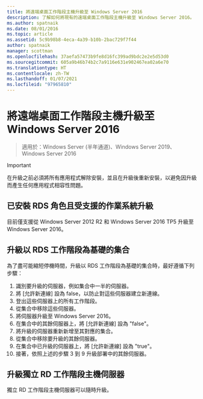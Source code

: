 ```yaml
---
title: 將遠端桌面工作階段主機升級至 Windows Server 2016
description: 了解如何將現有的遠端桌面工作階段主機升級至 Windows Server 2016。
ms.author: spatnaik
ms.date: 08/01/2016
ms.topic: article
ms.assetid: 5c9b98b8-4eca-4a39-b10b-2bac729f7f44
author: spatnaik
manager: scottman
ms.openlocfilehash: 37aefa57473b9fe8d16fc399ad9bdc2e2e5d53d0
ms.sourcegitcommit: 605a9b46b74b2c7a9116e631e902467ea02a6e70
ms.translationtype: HT
ms.contentlocale: zh-TW
ms.lasthandoff: 01/07/2021
ms.locfileid: "97965810"
---
```

# <a name="upgrading-your-remote-desktop-session-host-to-windows-server-2016"></a>將遠端桌面工作階段主機升級至 Windows Server 2016

>適用於：Windows Server (半年通道)、Windows Server 2019、Windows Server 2016

> [!IMPORTANT]
> 在升級之前必須將所有應用程式解除安裝，並且在升級後重新安裝，以避免因升級而產生任何應用程式相容性問題。

## <a name="supported-os-upgrades-with-rds-role-installed"></a>已安裝 RDS 角色且受支援的作業系統升級
目前僅支援從 Windows Server 2012 R2 和 Windows Server 2016 TP5 升級至 Windows Server 2016。

## <a name="upgrading-a-rds-session-based-collection"></a>升級以 RDS 工作階段為基礎的集合
為了盡可能縮短停機時間，升級以 RDS 工作階段為基礎的集合時，最好遵循下列步驟：

1. 識別要升級的伺服器，例如集合中一半的伺服器。
2. 將 [允許新連線]  設為 false，以防止對這些伺服器建立新連線。
3. 登出這些伺服器上的所有工作階段。
4. 從集合中移除這些伺服器。
5. 將伺服器升級至 Windows Server 2016。
6. 在集合中的其餘伺服器上，將 [允許新連線]  設為 "false"。
7. 將升級的伺服器重新新增至其對應的集合。
8. 從集合中移除要升級的其餘伺服器。
9. 在集合中已升級的伺服器上，將 [允許新連線]  設為 "true"。
10. 接著，依照上述的步驟 3 到 9 升級部署中的其餘伺服器。

## <a name="upgrading-a-standalone-rd-session-host-server"></a>升級獨立 RD 工作階段主機伺服器
獨立 RD 工作階段主機伺服器可以隨時升級。